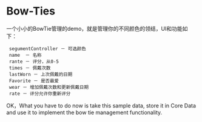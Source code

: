 # Bow-Ties
一个小小的BowTie管理的demo，就是管理你的不同颜色的领结，UI和功能如下：

     segumentController － 可选颜色
     name  － 名称
     rante － 评分，从0-5
     times － 佩戴次数
     lastWorn － 上次佩戴的日期
     Favorite － 是否最爱
     wear － 增加佩戴次数和更新佩戴日期
     rate － 评分允许你重新评分
     
OK，What you have to do now is take this sample data, store it in Core Data and use it to implement the bow tie management functionality.
